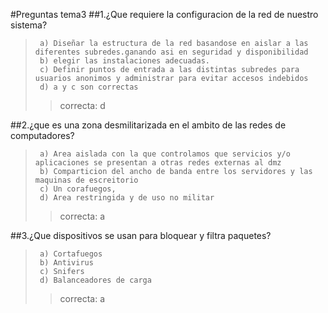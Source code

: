 ﻿#Preguntas tema3
##1.¿Que requiere la configuracion de la red de nuestro sistema?
>      a) Diseñar la estructura de la red basandose en aislar a las diferentes subredes.ganando asi en seguridad y disponibilidad
>      b) elegir las instalaciones adecuadas. 
>      c) Definir puntos de entrada a las distintas subredes para usuarios anonimos y administrar para evitar accesos indebidos
>      d) a y c son correctas
>>  correcta: d
 
##2.¿que es una zona desmilitarizada en el ambito de las redes de computadores?
>      a) Area aislada con la que controlamos que servicios y/o aplicaciones se presentan a otras redes externas al dmz
>      b) Comparticion del ancho de banda entre los servidores y las maquinas de escreitorio
>      c) Un corafuegos,
>      d) Area restringida y de uso no militar
>>  correcta: a

##3.¿Que dispositivos se usan para bloquear y filtra paquetes?
>      a) Cortafuegos
>      b) Antivirus
>      c) Snifers
>      d) Balanceadores de carga
>>  correcta: a

